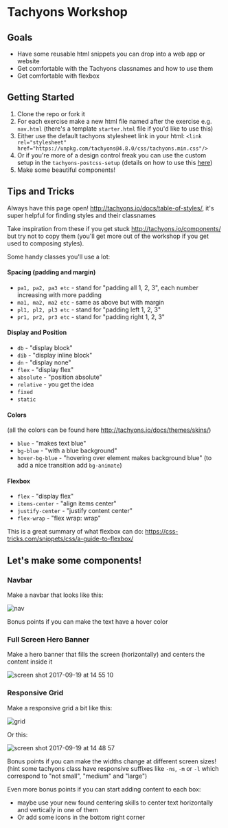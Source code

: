 # Tachyons Workshop

## Goals

+ Have some reusable html snippets you can drop into a web app or website
+ Get comfortable with the Tachyons classnames and how to use them
+ Get comfortable with flexbox

## Getting Started

1. Clone the repo or fork it
2. For each exercise make a new html file named after the exercise e.g. `nav.html` (there's a template `starter.html` file if you'd like to use this)
3. Either use the default tachyons stylesheet link in your html: `<link rel="stylesheet" href="https://unpkg.com/tachyons@4.8.0/css/tachyons.min.css"/>`
4. Or if you're more of a design control freak you can use the custom setup in the `tachyons-postcss-setup` (details on how to use this [here](https://github.com/TechforgoodCAST/prototyping-workshop/tree/master/tachyons-workshop/tachyons-postcss-setup))
5. Make some beautiful components!

## Tips and Tricks

Always have this page open! http://tachyons.io/docs/table-of-styles/, it's super helpful for finding styles and their classnames

Take inspiration from these if you get stuck http://tachyons.io/components/ but try not to copy them (you'll get more out of the workshop if you get used to composing styles).

Some handy classes you'll use a lot:

#### Spacing (padding and margin)
+ `pa1, pa2, pa3 etc` - stand for "padding all 1, 2, 3", each number increasing with more padding
+ `ma1, ma2, ma2 etc` - same as above but with margin
+ `pl1, pl2, pl3 etc` - stand for "padding left 1, 2, 3"
+ `pr1, pr2, pr3 etc` - stand for "padding right 1, 2, 3"

#### Display and Position
+ `db` - "display block"
+ `dib` - "display inline block"
+ `dn` - "display none"
+ `flex` - "display flex"
+ `absolute` - "position absolute"
+ `relative` - you get the idea
+ `fixed`
+ `static`

#### Colors
(all the colors can be found here http://tachyons.io/docs/themes/skins/)

+ `blue` - "makes text blue"
+ `bg-blue` - "with a blue background"
+ `hover-bg-blue` - "hovering over element makes background blue" (to add a nice transition add `bg-animate`)

#### Flexbox
+ `flex` - "display flex"
+ `items-center` - "align items center"
+ `justify-center` - "justify content center"
+ `flex-wrap` - "flex wrap: wrap"

This is a great summary of what flexbox can do: https://css-tricks.com/snippets/css/a-guide-to-flexbox/

## Let's make some components!

### Navbar

Make a navbar that looks like this:

![nav](https://user-images.githubusercontent.com/14013616/30590775-04880d20-9d38-11e7-946b-6d40e185ccde.png)

Bonus points if you can make the text have a hover color

### Full Screen Hero Banner

Make a hero banner that fills the screen (horizontally) and centers the content inside it

![screen shot 2017-09-19 at 14 55 10](https://user-images.githubusercontent.com/14013616/30595994-bae629c8-9d4a-11e7-8a08-d47fbaa21c0f.png)

### Responsive Grid

Make a responsive grid a bit like this:

![grid](https://user-images.githubusercontent.com/14013616/30595435-21899216-9d49-11e7-8b33-8258f4819861.png)

Or this:

![screen shot 2017-09-19 at 14 48 57](https://user-images.githubusercontent.com/14013616/30595656-b3e0bb8a-9d49-11e7-8bb7-e037805a722b.png)

Bonus points if you can make the widths change at different screen sizes! (hint some tachyons class have responsive suffixes like `-ns`, `-m` or `-l` which correspond to "not small", "medium" and "large")

Even more bonus points if you can start adding content to each box:
+ maybe use your new found centering skills to center text horizontally and vertically in one of them
+ Or add some icons in the bottom right corner
